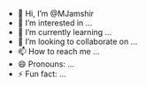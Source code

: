- 👋 Hi, I’m @MJamshir
- 👀 I’m interested in ...
- 🌱 I’m currently learning ...
- 💞️ I’m looking to collaborate on ...
- 📫 How to reach me ...
- 😄 Pronouns: ...
- ⚡ Fun fact: ...

<!---
MJamshir/MJamshir is a ✨ special ✨ repository because its `README.md` (this file) appears on your GitHub profile.
You can click the Preview link to take a look at your changes.
--->

